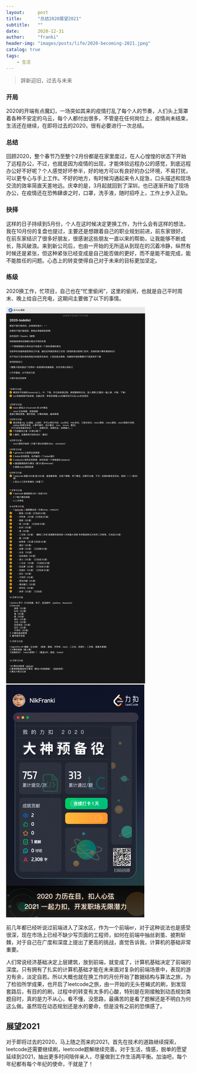 ```yaml
---
layout:     post
title:      "总结2020展望2021"
subtitle:   ""
date:       2020-12-31
author:     "franki"
header-img: "images/posts/life/2020-becoming-2021.jpeg"
catalog: true
tags:
    - 生活
---
```


> 辞新迎旧，过去与未来

### 开局

2020的开端有点魔幻，一场突如其来的疫情打乱了每个人的节奏，人们头上笼罩着各种不安定的乌云，每个人都付出很多，不管是在任何岗位上，疫情尚未结束，生活还在继续，在即将过去的2020，很有必要进行一次总结。

### 总结

回顾2020，整个春节乃至整个2月份都是在家里度过，在人心惶惶的状态下开始了远程办公，不过，也就是因为疫情的出现，才能体验远程办公的感觉，到底远程办公好不好呢？个人感觉好坏参半，好的地方可以有良好的办公环境，不易打扰，可以更专心与手上工作。不好的地方，有时候沟通起来令人捉急，口头描述和现场交流的效率简直天差地远。庆幸的是，3月起就回到了深圳，也已逐渐开始了现场办公，在疫情还在恐怖肆虐之时，口罩，洗手液，随时招呼上，工作上步入正轨。

### 抉择

这样的日子持续到5月份，个人在这时候决定更换工作，为什么会有这样的想法，我在10月份的复盘也提过，主要还是想跟着自己的职业规划前进，前东家很好，在前东家结识了很多好朋友，很感谢这些朋友一直以来的帮助，让我能够不断成长，陈风破浪。来到新公司后，也由一开始的无所适从到现在的沉着冷静，纵然有时候还是紧张，但这种紧张已经变成是自己能否做的更好，而不是能不能完成，能不能胜任的问题。心态上的转变使得自己对于未来的目标更加坚定。

### 练级

2020换工作，忙项目，自己也在“忙里偷闲”，这里的偷闲，也就是自己平时周末、晚上给自己充电，这期间主要做了以下的事情。

![2020-todolist](/images/posts/life/2020-todolist.jpg)
![2020-todolist](/images/posts/life/leetcode.jpg)

前几年都已经听说过前端进入了深水区，作为一个前端er，对于这种说法也是感受很深，现在市场上已经不缺少写页面的工程师，如何在前端中抽丝剥茧、披荆斩棘，对于自己在广度和深度上提出了更高的挑战，直觉告诉我，计算机的基础非常重要。

人们常说经济基础决定上层建筑，放到前端，就变成了，计算机基础决定了前端的深度。只有拥有了扎实的计算机基础才能在未来面对复杂的前端场景中，表现的游刃有余，淡定自若。所以大概也就在换工作的月份开始了数据结构与算法之旅，为了检验所学成果，也开启了leetcode之旅，由一开始的无头苍蝇式的刷，到发现套路后，有目的的刷，过程中的转变有太多的心酸，特别是在刚接触到动态规划类题目时，真的是力不从心，看不懂，没思路，最痛苦的是看了题解还是不明白为何这么做。虽然现在动态规划还是水的要命，但是没有之前的恐惧感了。

## 展望2021

对于即将过去的2020，马上随之而来的2021，首先在技术的道路继续探索，leetcode还需要继续刷，leetcode题解继续完善。对于生活，情感，脱单的愿望延续到2021，抽出更多时间陪伴亲人，尽量做到工作生活两平衡。加油吧，每个年纪都有每个年纪的使命，干就是了！
